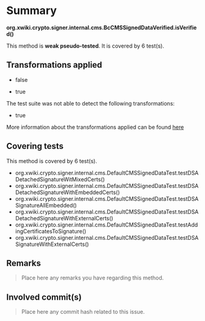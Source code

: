 # Summary
**org.xwiki.crypto.signer.internal.cms.BcCMSSignedDataVerified.isVerified()**

This method is **weak pseudo-tested**.
It is covered by 6 test(s). 


## Transformations applied

- false

- true


The test suite was not able to detect the following transformations:
 * true 


More information about the transformations applied can be found [here](https://github.com/STAMP-project/pitest-descartes)

## Covering tests
This method is covered by 6 test(s).
* org.xwiki.crypto.signer.internal.cms.DefaultCMSSignedDataTest.testDSADetachedSignatureWitMixedCerts()
* org.xwiki.crypto.signer.internal.cms.DefaultCMSSignedDataTest.testDSADetachedSignatureWithEmbeddedCerts()
* org.xwiki.crypto.signer.internal.cms.DefaultCMSSignedDataTest.testDSASignatureAllEmbedded()
* org.xwiki.crypto.signer.internal.cms.DefaultCMSSignedDataTest.testDSADetachedSignatureWithExternalCerts()
* org.xwiki.crypto.signer.internal.cms.DefaultCMSSignedDataTest.testAddingCertificatesToSignature()
* org.xwiki.crypto.signer.internal.cms.DefaultCMSSignedDataTest.testDSASignatureWithExternalCerts()


## Remarks
> Place here any remarks you have regarding this method.

## Involved commit(s)

> Place here any commit hash related to this issue.
